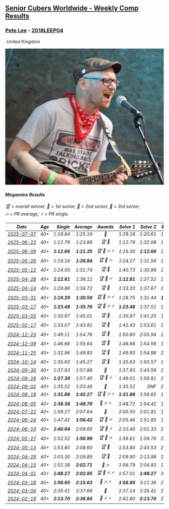 <style>table {white-space: nowrap;}</style>
<link rel="stylesheet" type="text/css" href="/scw-comp/css/flags.css" />

## [Senior Cubers Worldwide - Weekly Comp Results](/scw-comp/results/)
### [Pete Lee](README.md) - [2018LEEP04](https://www.worldcubeassociation.org/persons/2018LEEP04?event=minx)

<i class="flag flag-GB" />&nbsp;United Kingdom

![Pete Lee](1574700550.jpg)

#### Megaminx Results

<span style="white-space: nowrap;">🏆 = overall winner</span>, <span style="white-space: nowrap;">🥇 = 1st senior</span>, <span style="white-space: nowrap;">🥈 = 2nd senior</span>, <span style="white-space: nowrap;">🥉 = 3rd senior</span>, <span style="white-space: nowrap;">🔥 = PR average</span>, <span style="white-space: nowrap;">⚡ = PR single</span>.

| Date | Age | Single | Average | Awards | Solve 1 | Solve 2 | Solve 3 | Solve 4 | Solve 5 | Video |
| :--: | :--: | --: | --: | :--: | --: | --: | --: | --: | --: | :-- |
| [2025-07-07](../../results/2025-07-07/minx.md) | 40+ | 1:19.84 | 1:25.19 | 🥈 | 1:29.18 | 1:20.61 | 1:19.84 | 1:25.78 | 1:42.84 | [Desktop](https://www.facebook.com/events/1328488458860314/permalink/1337553634620463) / [Mobile](https://m.facebook.com/events/1328488458860314?view=permalink&id=1337553634620463) |
| [2025-06-23](../../results/2025-06-23/minx.md) | 40+ | 1:12.79 | 1:23.68 | 🏆 🥇 | 1:12.79 | 1:32.08 | 1:18.71 | 1:20.25 | 1:32.37 | [Desktop](https://www.facebook.com/events/4134767840134485/permalink/4135423240068945) / [Mobile](https://m.facebook.com/events/4134767840134485?view=permalink&id=4135423240068945) |
| [2025-06-09](../../results/2025-06-09/minx.md) | 40+ | **1:12.66** | **1:21.35** | 🏆 🥇 🔥 ⚡ | 1:16.30 | **1:12.66** | 1:28.82 | 1:54.39 | 1:18.94 | [Desktop](https://www.facebook.com/events/947256517415436/permalink/952401213567633) / [Mobile](https://m.facebook.com/events/947256517415436?view=permalink&id=952401213567633) |
| [2025-05-26](../../results/2025-05-26/minx.md) | 40+ | 1:19.24 | **1:26.84** | 🏆 🥇 🔥 | 1:24.27 | 1:31.56 | 1:34.25 | 1:19.24 | 1:24.68 | [Desktop](https://www.facebook.com/events/2135590763616965/permalink/2146444232531618) / [Mobile](https://m.facebook.com/events/2135590763616965?view=permalink&id=2146444232531618) |
| [2025-05-12](../../results/2025-05-12/minx.md) | 40+ | 1:24.50 | 1:31.74 | 🏆 🥇 | 1:40.73 | 1:30.99 | 1:28.82 | 1:35.42 | 1:24.50 | [Desktop](https://www.facebook.com/events/1716950522530027/permalink/1726613274897085) / [Mobile](https://m.facebook.com/events/1716950522530027?view=permalink&id=1726613274897085) |
| [2025-04-28](../../results/2025-04-28/minx.md) | 40+ | **1:12.81** | 1:38.12 | 🏆 🥇 ⚡ | **1:12.81** | 1:37.52 | 1:38.21 | 1:38.63 | 1:46.69 | [Desktop](https://www.facebook.com/events/1398919087967450/permalink/1403058564220169) / [Mobile](https://m.facebook.com/events/1398919087967450?view=permalink&id=1403058564220169) |
| [2025-04-14](../../results/2025-04-14/minx.md) | 40+ | 1:29.86 | 1:34.72 | 🏆 🥇 | 1:33.20 | 1:37.67 | 1:29.86 | 1:33.29 | 1:41.67 | [Desktop](https://www.facebook.com/events/686757560572325/permalink/696578519590229) / [Mobile](https://m.facebook.com/events/686757560572325?view=permalink&id=696578519590229) |
| [2025-03-31](../../results/2025-03-31/minx.md) | 40+ | **1:19.29** | **1:30.59** | 🏆 🥇 🔥 ⚡ | 1:28.75 | 1:31.44 | **1:19.29** | 1:31.58 | 1:38.21 | [Desktop](https://www.facebook.com/events/952001183807395/permalink/958261696514677) / [Mobile](https://m.facebook.com/events/952001183807395?view=permalink&id=958261696514677) |
| [2025-03-17](../../results/2025-03-17/minx.md) | 40+ | **1:23.48** | **1:35.76** | 🏆 🥇 🔥 ⚡ | **1:23.48** | 1:37.51 | 1:47.40 | 1:40.66 | 1:29.12 | [Desktop](https://www.facebook.com/events/4062322140668303/permalink/4068765933357257) / [Mobile](https://m.facebook.com/events/4062322140668303?view=permalink&id=4068765933357257) |
| [2025-03-03](../../results/2025-03-03/minx.md) | 40+ | 1:30.97 | 1:45.01 | 🏆 🥇 | 1:30.97 | 1:41.25 | 1:58.81 | 1:49.07 | 1:44.70 | [Desktop](https://www.facebook.com/events/1685594042052171/permalink/1694240644520844) / [Mobile](https://m.facebook.com/events/1685594042052171?view=permalink&id=1694240644520844) |
| [2025-02-17](../../results/2025-02-17/minx.md) | 40+ | 1:33.07 | 1:43.91 | 🏆 🥇 | 1:42.43 | 1:53.61 | 1:33.07 | 1:46.92 | 1:42.38 | [Desktop](https://www.facebook.com/events/1147070173669130/permalink/1152497153126432) / [Mobile](https://m.facebook.com/events/1147070173669130?view=permalink&id=1152497153126432) |
| [2024-12-23](../../results/2024-12-23/minx.md) | 40+ | 1:49.11 | 1:54.76 | 🏆 🥇 | 1:50.60 | 2:05.94 | 1:56.38 | 1:49.11 | 1:57.29 | [Desktop](https://www.facebook.com/events/1148887196801084/permalink/1153554426334361) / [Mobile](https://m.facebook.com/events/1148887196801084?view=permalink&id=1153554426334361) |
| [2024-12-09](../../results/2024-12-09/minx.md) | 40+ | 1:46.66 | 1:55.64 | 🏆 🥇 | 1:46.66 | 1:54.56 | 1:59.34 | DNF | 1:53.02 | [Desktop](https://www.facebook.com/events/984530303534896/permalink/993879599266633) / [Mobile](https://m.facebook.com/events/984530303534896?view=permalink&id=993879599266633) |
| [2024-11-25](../../results/2024-11-25/minx.md) | 40+ | 1:32.96 | 1:49.83 | 🏆 🥇 | 1:49.93 | 1:54.98 | 2:02.00 | 1:44.57 | 1:32.96 | [Desktop](https://www.facebook.com/events/1257789925369732/permalink/1266191971196194) / [Mobile](https://m.facebook.com/events/1257789925369732?view=permalink&id=1266191971196194) |
| [2024-10-14](../../results/2024-10-14/minx.md) | 40+ | 1:35.63 | 1:45.27 | 🏆 🥇 | 1:35.63 | 1:50.57 | 1:42.75 | 2:03.07 | 1:42.48 | [Desktop](https://www.facebook.com/events/892899002359105/permalink/901391978176474) / [Mobile](https://m.facebook.com/events/892899002359105?view=permalink&id=901391978176474) |
| [2024-09-30](../../results/2024-09-30/minx.md) | 40+ | 1:37.93 | 1:57.88 | 🥈 | 1:37.93 | 1:43.59 | 2:11.07 | 2:11.60 | 1:58.97 | [Desktop](https://www.facebook.com/events/559779533112258/permalink/569937542096457) / [Mobile](https://m.facebook.com/events/559779533112258?view=permalink&id=569937542096457) |
| [2024-09-16](../../results/2024-09-16/minx.md) | 40+ | **1:27.39** | 1:57.40 | 🏆 🥇 ⚡ | 1:49.01 | 1:56.81 | 2:06.38 | DNF | **1:27.39** | [Desktop](https://www.facebook.com/events/1432335554111064/permalink/1440899776587975) / [Mobile](https://m.facebook.com/events/1432335554111064?view=permalink&id=1440899776587975) |
| [2024-09-02](../../results/2024-09-02/minx.md) | 40+ | 1:35.52 | 1:53.49 | 🥈 | 1:35.52 | DNF | 2:10.47 | 1:41.26 | 1:48.75 | [Desktop](https://www.facebook.com/events/536643418925945/permalink/540409101882710) / [Mobile](https://m.facebook.com/events/536643418925945?view=permalink&id=540409101882710) |
| [2024-08-19](../../results/2024-08-19/minx.md) | 40+ | **1:31.88** | **1:42.27** | 🏆 🥇 🔥 ⚡ | **1:31.88** | 1:56.65 | 1:33.75 | 1:41.23 | 1:51.84 | [Desktop](https://www.facebook.com/events/1156782986175552/permalink/1165920878595096) / [Mobile](https://m.facebook.com/events/1156782986175552?view=permalink&id=1165920878595096) |
| [2024-08-05](../../results/2024-08-05/minx.md) | 40+ | **1:38.38** | **1:48.76** | 🥈 🔥 ⚡ | 1:48.72 | 1:54.42 | 1:49.74 | 1:47.82 | **1:38.38** | [Desktop](https://www.facebook.com/events/1659713531529180/permalink/1664980284335838) / [Mobile](https://m.facebook.com/events/1659713531529180?view=permalink&id=1664980284335838) |
| [2024-07-22](../../results/2024-07-22/minx.md) | 40+ | 1:59.27 | 2:07.64 | 🥈 | 2:00.50 | 2:01.81 | 1:59.27 | 2:20.61 | 2:35.48 | [Desktop](https://www.facebook.com/events/909767637577126/permalink/918041536749736) / [Mobile](https://m.facebook.com/events/909767637577126?view=permalink&id=918041536749736) |
| [2024-06-24](../../results/2024-06-24/minx.md) | 40+ | 1:47.42 | **1:56.42** | 🏆 🥇 🔥 | 2:05.46 | 1:51.85 | 1:51.96 | 1:47.42 | DNF | [Desktop](https://www.facebook.com/events/437464695833920/permalink/446169298296793) / [Mobile](https://m.facebook.com/events/437464695833920?view=permalink&id=446169298296793) |
| [2024-06-10](../../results/2024-06-10/minx.md) | 40+ | **1:40.94** | 2:09.65 | 🏆 🥇 ⚡ | 2:10.40 | 2:01.33 | 2:17.22 | **1:40.94** | 2:19.74 | [Desktop](https://www.facebook.com/events/1031082051776253/permalink/1034380734779718) / [Mobile](https://m.facebook.com/events/1031082051776253?view=permalink&id=1034380734779718) |
| [2024-05-27](../../results/2024-05-27/minx.md) | 40+ | 1:52.52 | **1:56.99** | 🏆 🥇 🔥 | 1:56.61 | 1:59.76 | 2:00.85 | 1:52.52 | 1:54.61 | [Desktop](https://www.facebook.com/events/838099921518555/permalink/842973244364556) / [Mobile](https://m.facebook.com/events/838099921518555?view=permalink&id=842973244364556) |
| [2024-05-13](../../results/2024-05-13/minx.md) | 40+ | 1:53.80 | 2:08.60 | 🏆 🥇 | 1:53.80 | 2:43.53 | 2:01.10 | 2:10.57 | 2:14.14 | [Desktop](https://www.facebook.com/events/800074235387553/permalink/808315394563437) / [Mobile](https://m.facebook.com/events/800074235387553?view=permalink&id=808315394563437) |
| [2024-04-29](../../results/2024-04-29/minx.md) | 40+ | 2:03.30 | 2:09.89 | 🏆 🥇 | 2:09.90 | 2:13.98 | 2:03.30 | 2:05.79 | 2:14.83 | [Desktop](https://www.facebook.com/events/728652622517739/permalink/736260498423618) / [Mobile](https://m.facebook.com/events/728652622517739?view=permalink&id=736260498423618) |
| [2024-04-15](../../results/2024-04-15/minx.md) | 40+ | 1:52.38 | **2:02.71** | 🥈 🔥 | 1:56.79 | 2:04.93 | 1:52.38 | 2:06.40 | 2:58.44 | [Desktop](https://www.facebook.com/events/288128664385253/permalink/294961673701952) / [Mobile](https://m.facebook.com/events/288128664385253?view=permalink&id=294961673701952) |
| [2024-04-01](../../results/2024-04-01/minx.md) | 40+ | **1:48.27** | **2:02.95** | 🏆 🥇 🔥 ⚡ | 1:57.01 | **1:48.27** | 3:44.27 | 2:08.82 | 2:03.01 | [Desktop](https://www.facebook.com/events/399816879472850/permalink/403682082419663) / [Mobile](https://m.facebook.com/events/399816879472850?view=permalink&id=403682082419663) |
| [2024-03-18](../../results/2024-03-18/minx.md) | 40+ | **1:56.95** | **2:15.63** | 🥈 🔥 ⚡ | **1:56.95** | 3:21.36 | 2:12.02 | 2:17.86 | 2:17.00 | [Desktop](https://www.facebook.com/events/962609138892132/permalink/967151038437942) / [Mobile](https://m.facebook.com/events/962609138892132?view=permalink&id=967151038437942) |
| [2024-03-04](../../results/2024-03-04/minx.md) | 40+ | 2:35.41 | 2:37.66 | 🥈 | 2:37.14 | 2:35.41 | 2:40.44 | DNS | DNS | [Desktop](https://www.facebook.com/events/682023687232856/permalink/685221716913053) / [Mobile](https://m.facebook.com/events/682023687232856?view=permalink&id=685221716913053) |
| [2024-02-19](../../results/2024-02-19/minx.md) | 40+ | **2:13.70** | **2:36.84** | 🥈 🔥 ⚡ | 2:42.60 | **2:13.70** | 2:18.51 | 2:49.41 | 2:53.88 | [Desktop](https://www.facebook.com/events/947093233792978/permalink/954334499735518) / [Mobile](https://m.facebook.com/events/947093233792978?view=permalink&id=954334499735518) |


<!-- Global site tag (gtag.js) - Google Analytics -->
<script async src="https://www.googletagmanager.com/gtag/js?id=UA-86348435-3"></script>
<script>window.dataLayer = window.dataLayer || []; function gtag() {dataLayer.push(arguments);} gtag('js', new Date()); gtag('config', 'UA-86348435-3');</script>
